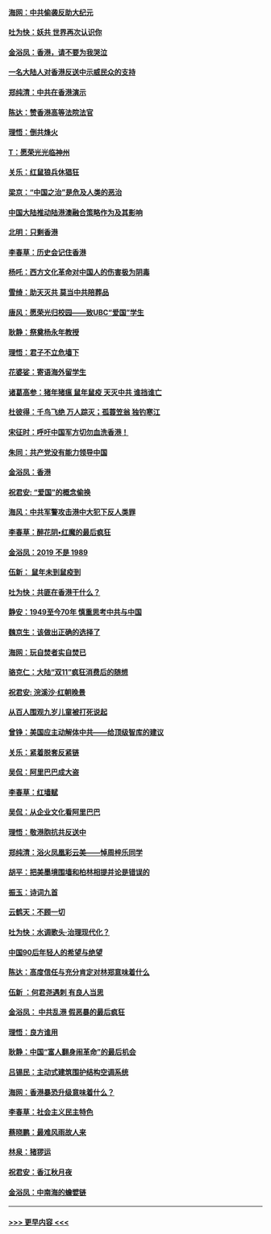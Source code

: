 #### [海网：中共偷袭反助大纪元](../pages/nsc993/n11673515.md?t=11222344) 
#### [吐为快：妖共 世界再次认识你](../pages/nsc993/n11673506.md?t=11222344) 
#### [金浴凤：香港，请不要为我哭泣](../pages/nsc993/n11673248.md?t=11222344) 
#### [一名大陆人对香港反送中示威民众的支持](../pages/nsc993/n11672615.md?t=11222344) 
#### [郑纯清：中共在香港演示](../pages/nsc993/n11670539.md?t=11222344) 
#### [陈达：赞香港高等法院法官](../pages/nsc993/n11669542.md?t=11222344) 
#### [理悟：倒共烽火](../pages/nsc993/n11668844.md?t=11222344) 
#### [T：愿荣光光临神州](../pages/nsc993/n11668421.md?t=11222344) 
#### [关乐：红鼠狼兵休猖狂](../pages/nsc993/n11668378.md?t=11222344) 
#### [梁京：“中国之治”是危及人类的恶治](../pages/nsc993/n11668328.md?t=11222344) 
#### [中国大陆推动陆港澳融合策略作为及其影响](../pages/nsc993/n11668157.md?t=11222344) 
#### [北明：只剩香港](../pages/nsc993/n11668002.md?t=11222344) 
#### [李春草：历史会记住香港](../pages/nsc993/n11667927.md?t=11222344) 
#### [杨吒：西方文化革命对中国人的伤害极为阴毒](../pages/nsc993/n11664521.md?t=11222344) 
#### [雪绮：助天灭共 莫当中共陪葬品](../pages/nsc993/n11662650.md?t=11222344) 
#### [唐风：愿荣光归校园——致UBC“爱国”学生](../pages/nsc993/n11662194.md?t=11222344) 
#### [耿静：祭奠杨永年教授](../pages/nsc993/n11662514.md?t=11222344) 
#### [理悟：君子不立危墙下](../pages/nsc993/n11662172.md?t=11222344) 
#### [花婆娑：寄语海外留学生](../pages/nsc993/n11662121.md?t=11222344) 
#### [诸葛高参：猪年猪瘟 鼠年鼠疫 天灭中共 谁挡谁亡](../pages/nsc993/n11661980.md?t=11222344) 
#### [杜彼得：千鸟飞绝 万人踪灭；孤蓑笠翁 独钓寒江](../pages/nsc993/n11661170.md?t=11222344) 
#### [宋征时：呼吁中国军方切勿血洗香港！](../pages/nsc993/n11415318.md?t=11222344) 
#### [朱同：共产党没有能力领导中国](../pages/nsc993/n11660421.md?t=11222344) 
#### [金浴凤：香港](../pages/nsc993/n11660419.md?t=11222344) 
#### [祝君安: “爱国”的概念偷换](../pages/nsc993/n11659706.md?t=11222344) 
#### [海风：中共军警攻击港中大犯下反人类罪](../pages/nsc993/n11659632.md?t=11222344) 
#### [李春草：醉花阴•红魔的最后疯狂](../pages/nsc993/n11659287.md?t=11222344) 
#### [金浴凤：2019 不是 1989](../pages/nsc993/n11657663.md?t=11222344) 
#### [伍新： 鼠年未到鼠疫到](../pages/nsc993/n11655098.md?t=11222344) 
#### [吐为快：共匪在香港干什么？](../pages/nsc993/n11654891.md?t=11222344) 
#### [静安：1949至今70年 慎重思考中共与中国](../pages/nsc993/n11651244.md?t=11222344) 
#### [魏京生：该做出正确的选择了](../pages/nsc993/n11653084.md?t=11222344) 
#### [海网：玩自焚者实自焚已](../pages/nsc993/n11652423.md?t=11222344) 
#### [骆克仁：大陆“双11”疯狂消费后的随想](../pages/nsc993/n11652305.md?t=11222344) 
#### [祝君安: 浣溪沙·红朝晚景](../pages/nsc993/n11652258.md?t=11222344) 
#### [从百人围观九岁儿童被打死说起](../pages/nsc993/n11651030.md?t=11222344) 
#### [曾铮：美国应主动解体中共——给顶级智库的建议](../pages/nsc993/n11649888.md?t=11222344) 
#### [关乐：紧着脱套反紧链](../pages/nsc993/n11649069.md?t=11222344) 
#### [吴侃：阿里巴巴成大盗](../pages/nsc993/n11645523.md?t=11222344) 
#### [李春草：红墙赋](../pages/nsc993/n11646389.md?t=11222344) 
#### [吴侃：从企业文化看阿里巴巴](../pages/nsc993/n11645476.md?t=11222344) 
#### [理悟：敬港胞抗共反送中](../pages/nsc993/n11645466.md?t=11222344) 
#### [郑纯清：浴火凤凰彩云美——悼周梓乐同学](../pages/nsc993/n11645155.md?t=11222344) 
#### [胡平：把美墨境围墙和柏林相提并论是错误的](../pages/nsc993/n11645134.md?t=11222344) 
#### [振玉：诗词九首](../pages/nsc993/n11644081.md?t=11222344) 
#### [云鹤天：不顾一切](../pages/nsc993/n11643508.md?t=11222344) 
#### [吐为快：水调歌头·治理现代化？](../pages/nsc993/n11643485.md?t=11222344) 
#### [中国90后年轻人的希望与绝望](../pages/nsc993/n11642317.md?t=11222344) 
#### [陈达：高度信任与充分肯定对林郑意味着什么](../pages/nsc993/n11641441.md?t=11222344) 
#### [伍新 ：何君尧遇刺 有良人当思](../pages/nsc993/n11641503.md?t=11222344) 
#### [金浴凤： 中共乱港  假恶暴的最后疯狂](../pages/nsc993/n11641495.md?t=11222344) 
#### [理悟：良方谁用](../pages/nsc993/n11641463.md?t=11222344) 
#### [耿静：中国“富人翻身闹革命”的最后机会](../pages/nsc993/n11640655.md?t=11222344) 
#### [吕锡民：主动式建筑围护结构空调系统](../pages/nsc993/n11640168.md?t=11222344) 
#### [海网：香港暴恐升级意味着什么？](../pages/nsc993/n11635904.md?t=11222344) 
#### [李春草：社会主义民主特色](../pages/nsc993/n11634657.md?t=11222344) 
#### [蔡晓鹏：最难风雨故人来](../pages/nsc993/n11633145.md?t=11222344) 
#### [林泉：猪猡运](../pages/nsc993/n11631469.md?t=11222344) 
#### [祝君安：香江秋月夜](../pages/nsc993/n11631440.md?t=11222344) 
#### [金浴凤：中南海的蟾嬖链](../pages/nsc993/n11631290.md?t=11222344) 

----
#### [ >>> 更早内容 <<< ](../indexes/nsc993-earlier.md)
